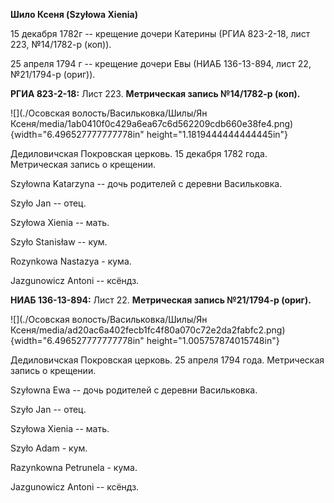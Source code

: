 **Шило Ксеня (Szyłowa Xienia)**

15 декабря 1782г -- крещение дочери Катерины (РГИА 823-2-18, лист 223,
№14/1782-р (коп)).

25 апреля 1794 г -- крещение дочери Евы (НИАБ 136-13-894, лист 22,
№21/1794-р (ориг)).

**РГИА 823-2-18:** Лист 223. **Метрическая запись №14/1782-р (коп).**

![](./Осовская волость/Васильковка/Шилы/Ян Ксеня/media/1ab0410f0c429a6ea67c6d562209cdb660e38fe4.png){width="6.496527777777778in"
height="1.1819444444444445in"}

Дедиловичская Покровская церковь. 15 декабря 1782 года. Метрическая
запись о крещении.

Szyłowna Katarzyna -- дочь родителей с деревни Васильковка.

Szyło Jan -- отец.

Szyłowa Xienia -- мать.

Szyło Stanisław -- кум.

Rozynkowa Nastazya - кума.

Jazgunowicz Antoni -- ксёндз.

**НИАБ 136-13-894:** Лист 22. **Метрическая запись №21/1794-р (ориг).**

![](./Осовская волость/Васильковка/Шилы/Ян Ксеня/media/ad20ac6a402fecb1fc4f80a070c72e2da2fabfc2.png){width="6.496527777777778in"
height="1.005757874015748in"}

Дедиловичская Покровская церковь. 25 апреля 1794 года. Метрическая
запись о крещении.

Szyłowna Ewa -- дочь родителей с деревни Васильковка.

Szyło Jan -- отец.

Szyłowa Xienia -- мать.

Szyło Adam - кум.

Razynkowna Petrunela - кума.

Jazgunowicz Antoni -- ксёндз.
